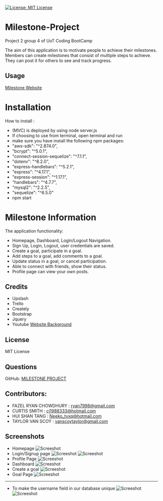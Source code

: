
[![License: MIT License](https://img.shields.io/badge/License-MIT-brightgreen.svg)](https://choosealicense.com/licenses/mit/)
# Milestone-Project
Project 2 group 4 of UoT Coding BootCamp

The aim of this application is to motivate people to achieve their milestones. Members can create milestones that consist of multiple steps to achieve. They can post it for others to see and track progress. 

## Usage
[Milestone Website](https://milestone-goals.herokuapp.com)

# Installation

How to install :
- (MVC) is deployed by using node server.js
- If choosing to use from terminal, open terminal and run 
- make sure you have install the following npm packages:
- "aws-sdk": "^2.874.0",
- "bcrypt": "^5.0.1",
- "connect-session-sequelize": "^7.1.1",
- "dotenv": "^8.2.0",
- "express-handlebars": "^5.2.1",
- "express": "^4.17.1",
- "express-session": "^1.17.1",
- "handlebars": "^4.7.7",
- "mysql2": "^2.2.5",
- "sequelize": "^6.5.0"
- npm start

# Milestone Information
The application functionality:
- Homepage, Dashboard, Login/Logout Navigation.
- Sign Up, Login, Logout, user credentials are saved.
- Create a goal, participate in a goal.
- Add steps to a goal, add comments to a goal.
- Update status in a goal, or cancel participation.
- Able to connect with friends, show their status.
- Profile page can view your own posts.

## Credits

- Upslash
- Trello
- Creately
- Bootstrap
- Jquery
- Youtube [Website Background](https://www.youtube.com/watch?v=TFO9hBtLVec&t=14s)

## License

MIT License

## Questions

GitHub: [MILESTONE PROJECT](https://github.com/proj2gr4/Milestone-Project)

## Contributors:
- FAZEL RYAN CHOWDHURY : ryan7998@gmail.com
- CURTIS SMITH : cj1988333@hotmail.com
- HUI SHAN TANG : Neeko_tvxq@hotmail.com
- TAYLOR VAN SCOY : vanscoytaylor@gmail.com

## Screenshots
- Homepage
![Screeshot](screenshots/Homepage.png)
- Login/Signup page
![Screeshot](screenshots/Milestone2.png)
![Screeshot](screenshots/Milestone3.png)
- Profile Page
![Screeshot](screenshots/Milestone6.png)
- Dashboard
![Screeshot](screenshots/Milestone1.png)
- Create a goal
![Screeshot](screenshots/Milestone4.png)
- Goal Page
![Screeshot](screenshots/Milestone5.png)
----------------------------------------------------------------
- To make the username field in our database unique
![Screeshot](screenshots/image.png)
![Screeshot](screenshots/image2.png)

